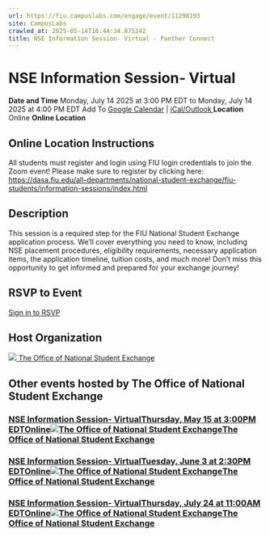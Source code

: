 ```yaml
---
url: https://fiu.campuslabs.com/engage/event/11298193
site: CampusLabs
crawled_at: 2025-05-14T16:44:34.875242
title: NSE Information Session- Virtual - Panther Connect
---
```


# NSE Information Session- Virtual
**Date and Time**
Monday, July 14 2025 at 3:00 PM EDT  to 
Monday, July 14 2025 at 4:00 PM EDT
Add To [Google Calendar](https://fiu.campuslabs.com/engage/event/11298193/googlepublish) | [iCal/Outlook ](https://fiu.campuslabs.com/engage/event/11298193.ics)
**Location**
Online
**Online Location**
## Online Location Instructions
All students must register and login using FIU login credentials to join the Zoom event! Please make sure to register by clicking here: https://dasa.fiu.edu/all-departments/national-student-exchange/fiu-students/information-sessions/index.html
## Description
This session is a required step for the FIU National Student Exchange application process. We’ll cover everything you need to know, including NSE placement procedures, eligibility requirements, necessary application items, the application timeline, tuition costs, and much more! Don’t miss this opportunity to get informed and prepared for your exchange journey!
## RSVP to Event
[Sign in to RSVP](https://fiu.campuslabs.com/engage/account/login?returnUrl=/engage/event/11298193)
## Host Organization
[![](https://se-images.campuslabs.com/clink/images/2f1abc5d-4a78-4c04-9d19-60e161ef44c4cc86351e-b02a-4719-a52a-9b51e5c73940.jpg?preset=small-sq) The Office of National Student Exchange ](https://fiu.campuslabs.com/engage/organization/nse)
## Other events hosted by The Office of National Student Exchange
### [NSE Information Session- VirtualThursday, May 15 at 3:00PM EDTOnline![The Office of National Student Exchange](https://se-images.campuslabs.com/clink/images/2f1abc5d-4a78-4c04-9d19-60e161ef44c4cc86351e-b02a-4719-a52a-9b51e5c73940.jpg?preset=small-sq)The Office of National Student Exchange](https://fiu.campuslabs.com/engage/event/11134662)
### [NSE Information Session- VirtualTuesday, June 3 at 2:30PM EDTOnline![The Office of National Student Exchange](https://se-images.campuslabs.com/clink/images/2f1abc5d-4a78-4c04-9d19-60e161ef44c4cc86351e-b02a-4719-a52a-9b51e5c73940.jpg?preset=small-sq)The Office of National Student Exchange](https://fiu.campuslabs.com/engage/event/11298120)
### [NSE Information Session- VirtualThursday, July 24 at 11:00AM EDTOnline![The Office of National Student Exchange](https://se-images.campuslabs.com/clink/images/2f1abc5d-4a78-4c04-9d19-60e161ef44c4cc86351e-b02a-4719-a52a-9b51e5c73940.jpg?preset=small-sq)The Office of National Student Exchange](https://fiu.campuslabs.com/engage/event/11298211)
